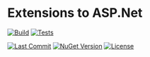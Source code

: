 # Extensions to ASP.Net

[![Build](https://github.com/Hawkynt/C--FrameworkExtensions/actions/workflows/NewBuild.yml/badge.svg)](https://github.com/Hawkynt/C--FrameworkExtensions/actions/workflows/NewBuild.yml)
[![Tests](https://github.com/Hawkynt/C--FrameworkExtensions/actions/workflows/Tests.yml/badge.svg)](https://github.com/Hawkynt/C--FrameworkExtensions/actions/workflows/Tests.yml)

[![Last Commit](https://img.shields.io/github/last-commit/Hawkynt/C--FrameworkExtensions?branch=master)](https://github.com/Hawkynt/C--FrameworkExtensions/commits/master/ASP.NET.Extensions)
[![NuGet Version](https://img.shields.io/nuget/v/FrameworkExtensions.Corlib)](https://www.nuget.org/packages/FrameworkExtensions.ASP.NET/)
[![License](https://img.shields.io/badge/License-LGPL_3.0-blue)](https://licenses.nuget.org/LGPL-3.0-or-later)
